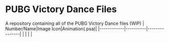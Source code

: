 # PUBG Victory Dance Files
A repository containing all of the PUBG Victory Dance files (WIP)
| Number/Name|Image Icon|Animation(.psa)|
|------------|----------|---------------|
|            |          |               |

